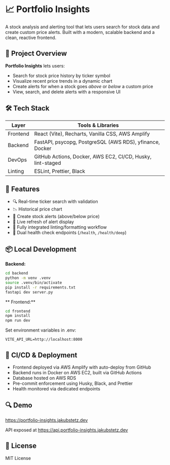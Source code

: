 # 📈 Portfolio Insights

A stock analysis and alerting tool that lets users search for stock data and create custom price alerts. Built with a modern, scalable backend and a clean, reactive frontend.

## 🧠 Project Overview

**Portfolio Insights** lets users:

- Search for stock price history by ticker symbol
- Visualize recent price trends in a dynamic chart
- Create alerts for when a stock goes _above_ or _below_ a custom price
- View, search, and delete alerts with a responsive UI

## 🛠️ Tech Stack

| Layer    | Tools & Libraries                                          |
| -------- | ---------------------------------------------------------- |
| Frontend | React (Vite), Recharts, Vanilla CSS, AWS Amplify           |
| Backend  | FastAPI, psycopg, PostgreSQL (AWS RDS), yfinance, Docker   |
| DevOps   | GitHub Actions, Docker, AWS EC2, CI/CD, Husky, lint-staged |
| Linting  | ESLint, Prettier, Black                                    |

## 🚀 Features

- 🔍 Real-time ticker search with validation
- 📉 Historical price chart
- 🔔 Create stock alerts (above/below price)
- 🔄 Live refresh of alert display
- 🧼 Fully integrated linting/formatting workflow
- 🧪 Dual health check endpoints (`/health`, `/health/deep`)

## 📦 Local Development

**Backend:**

```bash
cd backend
python -m venv .venv
source .venv/bin/activate
pip install -r requirements.txt
fastapi dev server.py
```

** Frontend:**

```bash
cd frontend
npm install
npm run dev
```

Set environment variables in .env:

```env
VITE_API_URL=http://localhost:8000
```

## 🧪 CI/CD & Deployment

- Frontend deployed via AWS Amplify with auto-deploy from GitHub
- Backend runs in Docker on AWS EC2, built via GitHub Actions
- Database hosted on AWS RDS
- Pre-commit enforcement using Husky, Black, and Prettier
- Health monitored via dedicated endpoints

## 🔍 Demo

https://portfolio-insights.jakubstetz.dev

API exposed at https://api.portfolio-insights.jakubstetz.dev

## 📄 License

MIT License

